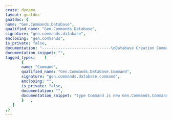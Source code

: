 ```yaml
---
crate: dynamo
layout: gnatdoc
gnatdoc: {
name: "Gen.Commands.Database",
qualified_name: "Gen.Commands.Database",
signature: "gen.commands.database",
enclosing: "gen.commands",
is_private: false,
documentation: "------------------------------\nDatabase Creation Command\n------------------------------\nThis command creates the database for the application.",
documentation_snippet: "",
tagged_types:    [
       {
       name: "Command",
       qualified_name: "Gen.Commands.Database.Command",
       signature: "gen.commands.database.command",
       enclosing: "",
       is_private: false,
       documentation: "",
       documentation_snippet: "type Command is new Gen.Commands.Command with null record;",
       }   ,
   ]
,}
---
```

